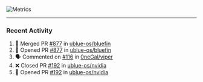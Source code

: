 ![Metrics](https://metrics.lecoq.io/KyleGospo?template=classic&base=header%2C%20activity%2C%20community%2C%20repositories%2C%20metadata&base.indepth=false&base.hireable=false&base.skip=false&config.timezone=America%2FLos_Angeles)

---
### Recent Activity
<!--START_SECTION:activity-->
1. 🎉 Merged PR [#877](https://github.com/ublue-os/bluefin/pull/877) in [ublue-os/bluefin](https://github.com/ublue-os/bluefin)
2. 💪 Opened PR [#877](https://github.com/ublue-os/bluefin/pull/877) in [ublue-os/bluefin](https://github.com/ublue-os/bluefin)
3. 🗣 Commented on [#116](https://github.com/0neGal/viper/pull/116#issuecomment-1928923966) in [0neGal/viper](https://github.com/0neGal/viper)
4. ❌ Closed PR [#192](https://github.com/ublue-os/nvidia/pull/192) in [ublue-os/nvidia](https://github.com/ublue-os/nvidia)
5. 💪 Opened PR [#192](https://github.com/ublue-os/nvidia/pull/192) in [ublue-os/nvidia](https://github.com/ublue-os/nvidia)
<!--END_SECTION:activity-->
